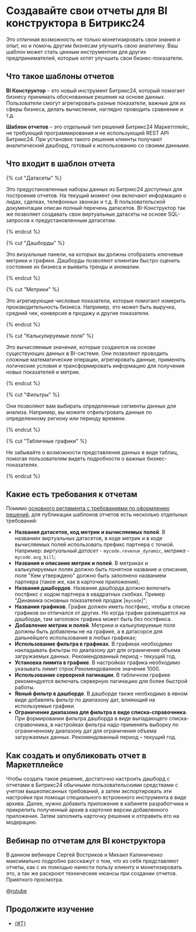 # Создавайте свои отчеты для BI конструктора в Битрикс24

Это отличная возможность не только монетизировать свои знания и опыт, но и помочь другим бизнесам улучшить свою аналитику. Ваш шаблон может стать ценным инструментом для других предпринимателей, которые хотят улучшить свои бизнес-показатели.

## Что такое шаблоны отчетов

**BI Конструктор** – это новый инструмент Битрикс24, который помогает бизнесу принимать обоснованные решения на основе данных. Пользователи смогут агрегировать разные показатели, важные для их сферы бизнеса, делать вычисления, наглядно проводить сравнение и т.д.

**Шаблон отчетов** – это отдельный тип решений Битрикс24 Маркетплейс, не требующий программирования и не использующий REST API Битрикс24. При установке такого решения клиенты получают аналитический дашборд, готовый к использованию со своими данными.

## Что входит в шаблон отчета

{% cut "Датасеты" %}

Это предустановленные наборы данных из Битрикс24 доступных для построения отчетов. На текущий момент они включают информацию о лидах, сделках, телефонных звонках и т.д. В пользовательской документации описан полный перечень датасетов. BI-Конструктор так же позволяет создавать свои виртуальные датасеты на основе SQL-запросов к предустановленным датасетам.

{% endcut %}

{% cut "Дашборды" %}

Это визуальные панели, на которых вы должны отобразить ключевые метрики и графики. Дашборды позволяют клиентам быстро оценить состояние их бизнеса и выявить тренды и аномалии.

{% endcut %}

{% cut "Метрики" %}

Это агрегирующие числовые показатели, которые помогают измерить производительность бизнеса. Например, это может быть выручка, средний чек, конверсия в продажу и другие показатели. 

{% endcut %}

{% cut "Калькулируемые поля" %}

Это вычисляемые значения, которые создаются на основе существующих данных в BI-системе. Они позволяют проводить сложные математические операции, агрегировать данные, применять логические условия и трансформировать информацию для получения новых показателей и метрик.

{% endcut %}

{% cut "Фильтры" %}

Они позволяют вам выбирать определенные сегменты данных для анализа. Например, вы можете отфильтровать данные по определенному региону или периоду времени.

{% endcut %}

{% cut "Табличные графики" %}

Не забывайте о возможности представления данных в виде таблиц, помогая пользователям видеть подробности о важных бизнес-показателях.

{% endcut %}

## Какие есть требования к отчетам

Помимо [основного регламента с требованиями по оформлению решений](https://vendors.bitrix24.ru/doc/ru/moderator_rules_rest.php), для публикации шаблонов отчетов есть несколько отдельных требований:

- **Названия датасетов, код метрик и вычисляемых полей**. В названиях виртуальных датасетов, в коде метрик и в коде вычисляемых полей использовать префикс партнера с точкой. Например: _виртуальный датасет_ - `mycode.revenue_dynamic`, _метрика_ - `mycode.avg_bill`;
- **Названия и описание метрик и полей**. В метриках и калькулируемых полях должно быть понятное название и описание, поле "Кем утверждено" должно быть заполнено названием партнера (такое же, как в карточке приложения);
- **Названия дашбордов**. Название дашборда должно включать постфикс с кодом партнера в квадратных скобках. Пример "Динамика основных показателей продаж [`mycode`]";
- **Названия графиков**. График должен иметь постфикс, чтобы в списке графиков он отличался от других. Но когда график размещается на дашборде, там заголовок графика может быть без постфикса.
- **Добавление метрик и полей**. Метрики и калькулируемые поля должны быть добавлены не на графике, а в датасорсе для дальнейшего использования в любых графиках;
- **Использование фильтра в графиках**. В графиках необходимо накладывать фильтры по диапазону дат для ограничения объема загружаемых данных. Рекомендованный период – текущий год.
- **Установка лимита в графике**. В настройках графика необходимо указывать лимит строк.Рекомендованное значение 1000.
- **Использование серверной пагинации**. В табличном графике рекомендуется включать серверную пагинацию для более быстрой работы.
- **Явный фильтр в дашборде**. В дашборде также необходимо в явном виде добавлять фильтр по диапазону дат, влияющий на используемые графики.
- **Ограничение диапазона для фильтра в виде списка-справочника**. При формировании фильтра дашборда в виде выпадающего списка-справочника, в настройках фильтра надо применять выборку по ограниченному диапазону дат для ограничения объема загружаемых данных. Рекомендованный период – текущий год.

## Как создать и опубликовать отчет в Маркетплейсе

Чтобы создать такое решение, достаточно настроить дашборд с отчетами в Битрикс24 обычными пользовательскими средствами с учетом вышеописанных требований, а затем экспортировать эти настройки при помощи специального встроенного инструмента в виде архива. Далее, нужно добавить приложение в кабинете разработчика и прикрепить полученный архив в карточке версии добавленного приложения. Затем заполнить карточку решения и отправить его на модерацию.

## Вебинар по отчетам для BI конструктора

В данном вебинаре Сергей Востриков и Михаил Калиниченко максимально подробно расскажут о том, что из себя представляют отчеты, как с их помощью нанести пользу клиенту и монетизировать это, а так же раскроют технические нюансы при создании отчетов. Приятного просмотра.

@[rutube](https://rutube.ru/play/embed/12dc50432cc600f718363ade6158ee88/?p=W89iRB1VcT8hNhBOHtlB_w)

## Продолжите изучение

- [{#T}](common-requirements.md)
